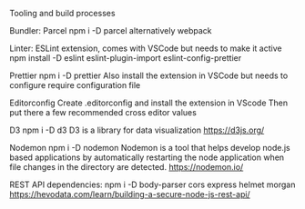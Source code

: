 
Tooling and build processes

Bundler: Parcel
    npm i -D parcel
    alternatively webpack

Linter: 
    ESLint extension, comes with VSCode but needs to make it active
    npm install -D eslint eslint-plugin-import eslint-config-prettier

Prettier
    npm i -D prettier
    Also install the extension in VSCode but needs to configure
    require configuration file
    
Editorconfig
    Create .editorconfig and install the extension in VScode
    Then put there a few recommended cross editor values

D3
    npm i -D d3
    D3 is a library for data visualization
    https://d3js.org/
    
Nodemon
    npm i -D nodemon
    Nodemon is a tool that helps develop node.js based applications by automatically restarting the node application when file changes in the directory are detected.
    https://nodemon.io/
  
REST API dependencies:
  npm i -D  body-parser cors express helmet morgan
  https://hevodata.com/learn/building-a-secure-node-js-rest-api/
